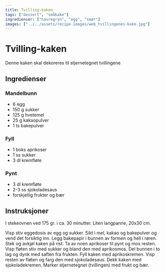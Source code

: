 ```yaml
---
title: Tvilling-kaken
tags: ["dessert", "småkake"]
ingredienser: ["havregryn", "egg", "smør"]
images: ["../../assets/recipe-images/web_tvillingenes-kake.jpg"]
---
```


# Tvilling-kaken

Denne kaken skal dekoreres til stjernetegnet tvillingene

## Ingredienser

### Mandelbunn

- 6 egg
- 150 g sukker
- 125 g hvetemel
- 25 g kakaopulver
- 1 ts bakepulver

### Fyll

- 1 boks aprikoser
- 1 ss sukker
- 3 dl kremfløte

### Pynt

- 3 dl kremfløte
- 2-3 ss sjokoladesaus
- forskjellig frukter og bær

## Instruksjoner

I stekeovnen ved 175 gr. i ca. 30 minutter. Liten langpanne, 20x30 cm.

Visp stiv eggedosis av egg og sukker. Sikt i mel, kakao og bakepulver og vend det forsiktig inn. Legg bakepapir i bunnen av formen og hell i røren. Stek og avkjøl kaken på rist. Ta av noen aprikoser til pynt og mos resten. Visp fløten stiv med sukker og bland den med aprikosmos. Del bunnen i to lag og dynk med saften fra frukten. Fyll kaken med aprikoskremen. Visp resten av fløten og farg den med sjokoladesaus. Dekk kaken med sjokoladekremen. Marker stjernetegnet (tvillingen) med frukt og bær.
